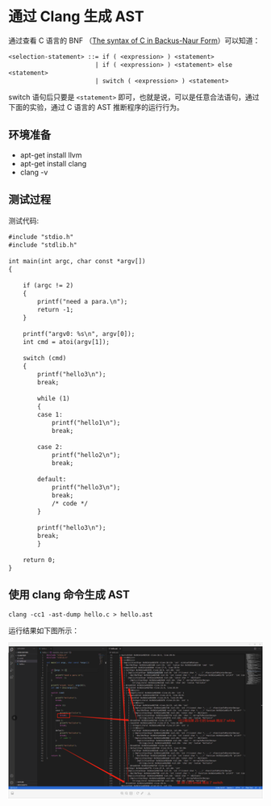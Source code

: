 # 通过 Clang 生成 AST

通过查看 C 语言的 BNF （[The syntax of C in Backus-Naur Form](https://cs.wmich.edu/~gupta/teaching/cs4850/sumII06/The%20syntax%20of%20C%20in%20Backus-Naur%20form.htm)）可以知道：

```
<selection-statement> ::= if ( <expression> ) <statement>
                        | if ( <expression> ) <statement> else <statement>
                        | switch ( <expression> ) <statement>
```

switch 语句后只要是 `<statement>` 即可，也就是说，可以是任意合法语句，通过下面的实验，通过 C 语言的 AST 推断程序的运行行为。

## 环境准备

- apt-get install llvm
- apt-get install clang
- clang -v

## 测试过程

测试代码:

```
#include "stdio.h"
#include "stdlib.h"

int main(int argc, char const *argv[])
{

    if (argc != 2)
    {
        printf("need a para.\n");
        return -1;
    }

    printf("argv0: %s\n", argv[0]);
    int cmd = atoi(argv[1]);

    switch (cmd)
    {
        printf("hello3\n");
        break;

        while (1)
        {
        case 1:
            printf("hello1\n");
            break;

        case 2:
            printf("hello2\n");
            break;

        default:
            printf("hello3\n");
            break;
            /* code */
        }

        printf("hello3\n");
        break;
        }

    return 0;
}
```

## 使用 clang 命令生成 AST

```
clang -cc1 -ast-dump hello.c > hello.ast
```

运行结果如下图所示：

![1607412094452](assets/1607412094452.png)